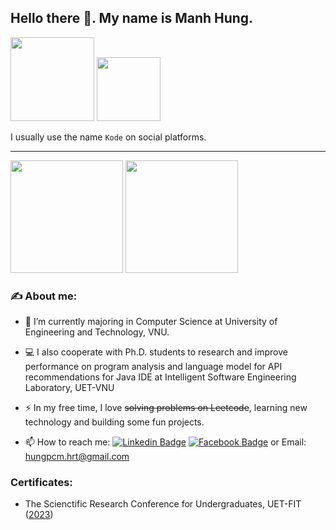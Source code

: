 ## Hello there 👋. My name is Manh Hung.

<div id="header">
  <img src="https://media.giphy.com/media/qgQUggAC3Pfv687qPC/giphy.gif" width="134"/>
  <img src="https://media.giphy.com/media/i4MAH84pqe2m2aVojc/giphy.gif" width="102"/>
</div>

I usually use the name `Kode` on social platforms.

---

<div >
  <img src="https://github-readme-stats.vercel.app/api?username=manhhungpc&show_icons=true&hide=issues&count_private=true&theme=react&bg_color=20232A" height="180">
<img src="https://github-readme-stats-me-nine-green.vercel.app/api/top-langs?&username=manhhungpc&hide=css,shell&langs_count=8&layout=compact&exclude_repo=quatangem,JavaFx_Dictionary,UETCodeCamp,DSA_20020138_coursera,DSA_20020138_PhamCongManhHung&theme=react&bg_color=20232A" height="180">
</div>
  
<!-- <img src="https://github-readme-stats.vercel.app/api/top-langs/?username=manhhungpc&hide=shell,css&langs_count=8&exclude_repo=JavaFx_Dictionary,UETCodeCamp&layout=compact&theme=react&bg_color=20232A"> -->

### ✍️ About me:

- 🚀 I’m currently majoring in Computer Science at University of Engineering and Technology, VNU. 

- 💻 I also cooperate with Ph.D. students to research and improve performance on program analysis and language model for API recommendations for Java IDE at Intelligent Software Engineering Laboratory, UET-VNU

- ⚡ In my free time, I love ~~solving problems on Leetcode~~, learning new technology and building some fun projects.

- 📫 How to reach me: [![Linkedin Badge](https://img.shields.io/badge/-LinkedIn-blue?style=flat&logo=Linkedin&logoColor=white)](https://www.linkedin.com/in/manhhung912/) [![Facebook Badge](https://img.shields.io/badge/-Facebook-blue?style=flat&logo=Facebook&logoColor=white)](https://www.facebook.com/manhhung.kode1620/) or Email: [hungpcm.hrt@gmail.com](mailto:hungpcm.hrt@gmail.com)

### Certificates:
- The Scienctific Research Conference for Undergraduates, UET-FIT ([2023](https://drive.google.com/file/d/1IdLqO-zNSqAUEpLi6KPP7yBjTz-iaPC7/view?usp=sharing))
<!-- ### Related link : -->
